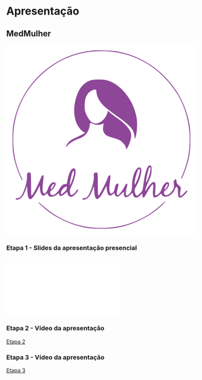 # Apresentação

## MedMulher

![logo](img/Logo-rosa.png)

###

### Etapa 1 - Slides da apresentação presencial
[![Etapa 1](/docs/MedMulherPDF.pdf)](https://github.com/ICEI-PUC-Minas-PMV-ADS/pmv-ads-2023-2-e4-proj-dad-t2-medmulher/blob/main/docs/MedMulherPDF.pdf)

### Etapa 2 - Vídeo da apresentação
<a href="https://drive.google.com/file/d/1xi5p7VmvNU8rS8FuBYwijHCSz_V0wGBH/view?usp=drive_link"> Etapa 2</a>

### Etapa 3 - Vídeo da apresentação
<a href="https://drive.google.com/file/d/1Ghr_QICtNaLyS6RPfUf2HX7ZDqQy4o7q/view?usp=drive_link"> Etapa 3</a>
